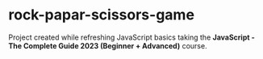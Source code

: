 # rock-papar-scissors-game

Project created while refreshing JavaScript basics taking the **JavaScript - The Complete Guide 2023 (Beginner + Advanced)** course.
